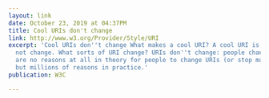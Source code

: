 ```yaml
---
layout: link
date: October 23, 2019 at 04:37PM
title: Cool URIs don't change
link: http://www.w3.org/Provider/Style/URI
excerpt: 'Cool URIs don''t change What makes a cool URI? A cool URI is one which does
  not change. What sorts of URI change? URIs don''t change: people change them. There
  are no reasons at all in theory for people to change URIs (or stop maintaining documents),
  but millions of reasons in practice.'
publication: W3C

---
```

